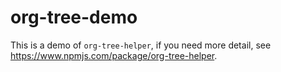 # org-tree-demo

This is a demo of `org-tree-helper`, if you need more detail, see https://www.npmjs.com/package/org-tree-helper.

